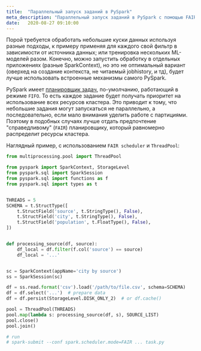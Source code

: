 ```yaml
---
title:  "Параллельный запуск заданий в PySpark"
meta_description: "Параллельный запуск заданий в PySpark с помощью FAIR scheduler"
date:   2020-08-27 09:10:00
---
```


Порой требуется обработать небольшие куски данных используя разные подходы, к примеру применяя для каждого свой фильтр в зависимости от источника данных; или тренировка нескольких ML-моделей разом. Конечно, можно запустить обработку в отдельных приложениях (разные SparkContext), но это не оптимальный вариант (оверхед на создание контекста, не читаемый jobhistory, и тд), будет лучше использовать встроенные механизмы самого PySpark.

PySpark имеет [планировщик задач](http://spark.apache.org/docs/latest/job-scheduling.html#scheduling-within-an-application), по-умолчанию, работающий в режиме `FIFO`. То есть каждое задание будет получать приоритет на использование всех ресурсов кластера. Это приводит к тому, что небольшие задания могут запускаться не параллельно, а последовательно, если мало внимания уделить работе с партициями. Поэтому в подобных случаях лучше отдать предпочтение "справедливому" (`FAIR`) планировщику, который равномерно распределит ресурсы кластера.

Наглядный пример, с использованием `FAIR scheduler` и `ThreadPool`:

```python
from multiprocessing.pool import ThreadPool

from pyspark import SparkContext, StorageLevel
from pyspark.sql import SparkSession
from pyspark.sql import functions as f
from pyspark.sql import types as t


THREADS = 5
SCHEMA = t.StructType([
    t.StructField('source', t.StringType(), False),
    t.StructField('city', t.StringType(), False),
    t.StructField('population', t.FloatType(), False),
])


def processing_source(df, source):
    df_local = df.filter(f.col('source') == source)
    df_local = '...'


sc = SparkContext(appName='city by source')
ss = SparkSession(sc)

df = ss.read.format('csv').load('/path/to/file.csv', schema=SCHEMA)
df = df.select('...')  # prepare data
df = df.persist(StorageLevel.DISK_ONLY_2)  # or df.cache()

pool = ThreadPool(THREADS)
pool.map(lambda s: processing_source(df, s), SOURCE_LIST)
pool.close()
pool.join()

# run
# spark-submit --conf spark.scheduler.mode=FAIR ... task.py
```
